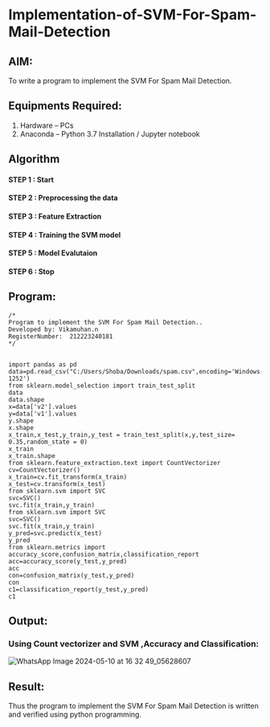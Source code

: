# Implementation-of-SVM-For-Spam-Mail-Detection

## AIM:
To write a program to implement the SVM For Spam Mail Detection.

## Equipments Required:
1. Hardware – PCs
2. Anaconda – Python 3.7 Installation / Jupyter notebook

## Algorithm
#### STEP 1 : Start
#### STEP 2 : Preprocessing the data
#### STEP 3 : Feature Extraction
#### STEP 4 : Training the SVM model
#### STEP 5 : Model Evalutaion
#### STEP 6 : Stop

## Program:
```
/*
Program to implement the SVM For Spam Mail Detection..
Developed by: Vikamuhan.n
RegisterNumber:  212223240181
*/


import pandas as pd
data=pd.read_csv("C:/Users/Shoba/Downloads/spam.csv",encoding='Windows-1252')
from sklearn.model_selection import train_test_split
data
data.shape
x=data['v2'].values
y=data['v1'].values
y.shape
x.shape
x_train,x_test,y_train,y_test = train_test_split(x,y,test_size= 0.35,random_state = 0)
x_train
x_train.shape
from sklearn.feature_extraction.text import CountVectorizer
cv=CountVectorizer()
x_train=cv.fit_transform(x_train)
x_test=cv.transform(x_test)
from sklearn.svm import SVC
svc=SVC()
svc.fit(x_train,y_train)
from sklearn.svm import SVC
svc=SVC()
svc.fit(x_train,y_train)
y_pred=svc.predict(x_test)
y_pred
from sklearn.metrics import accuracy_score,confusion_matrix,classification_report
acc=accuracy_score(y_test,y_pred)
acc
con=confusion_matrix(y_test,y_pred)
con
c1=classification_report(y_test,y_pred)
c1

```

## Output:
### Using Count vectorizer and SVM ,Accuracy and Classification:

![WhatsApp Image 2024-05-10 at 16 32 49_05628607](https://github.com/vikamuhan-reddy/Implementation-of-SVM-For-Spam-Mail-Detection/assets/144928933/4639d0f1-52f9-4442-bff1-310b3cdfa5c4)

## Result:
Thus the program to implement the SVM For Spam Mail Detection is written and verified using python programming.
